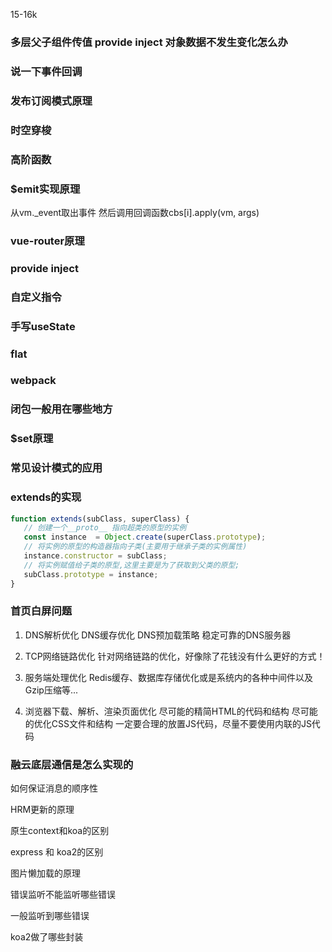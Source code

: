 15-16k

### 多层父子组件传值  provide inject  对象数据不发生变化怎么办

### 说一下事件回调

### 发布订阅模式原理

### 时空穿梭

### 高阶函数

### $emit实现原理
从vm._event取出事件  然后调用回调函数cbs[i].apply(vm, args)

### vue-router原理

### provide inject

### 自定义指令

### 手写useState

### flat

### webpack


### 闭包一般用在哪些地方

### $set原理

### 常见设计模式的应用

### extends的实现
```JavaScript
function extends(subClass, superClass) {
   // 创建一个__proto__ 指向超类的原型的实例
   const instance  = Object.create(superClass.prototype);
   // 将实例的原型的构造器指向子类(主要用于继承子类的实例属性)
   instance.constructor = subClass;
   // 将实例赋值给子类的原型,这里主要是为了获取到父类的原型;
   subClass.prototype = instance;
}
```

### 首页白屏问题
1. DNS解析优化
DNS缓存优化
DNS预加载策略
稳定可靠的DNS服务器

2. TCP网络链路优化
针对网络链路的优化，好像除了花钱没有什么更好的方式！

3. 服务端处理优化
Redis缓存、数据库存储优化或是系统内的各种中间件以及Gzip压缩等...

4. 浏览器下载、解析、渲染页面优化
尽可能的精简HTML的代码和结构
尽可能的优化CSS文件和结构
一定要合理的放置JS代码，尽量不要使用内联的JS代码


### 融云底层通信是怎么实现的

如何保证消息的顺序性

HRM更新的原理

原生context和koa的区别

express 和 koa2的区别

图片懒加载的原理

错误监听不能监听哪些错误

一般监听到哪些错误

koa2做了哪些封装